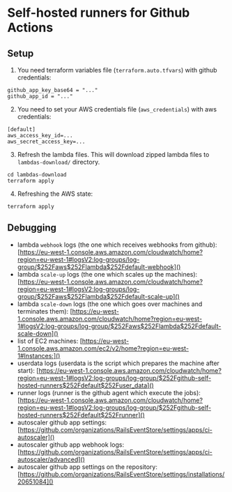 # Self-hosted runners for Github Actions

## Setup

1. You need terraform variables file (`terraform.auto.tfvars`) with github credentials:

```
github_app_key_base64 = "..."
github_app_id = "..."
```

2. You need to set your AWS credentials file (`aws_credentials`) with aws credentials:

```
[default]
aws_access_key_id=...
aws_secret_access_key=...
```

3. Refresh the lambda files. This will download zipped lambda files to `lambdas-download/` directory.

```
cd lambdas-download
terraform apply
```

4. Refreshing the AWS state:

```
terraform apply
```


## Debugging

* lambda `webhook` logs (the one which receives webhooks from github): [https://eu-west-1.console.aws.amazon.com/cloudwatch/home?region=eu-west-1#logsV2:log-groups/log-group/$252Faws$252Flambda$252Fdefault-webhook]()
* lambda `scale-up` logs (the one which scales up the machines): [https://eu-west-1.console.aws.amazon.com/cloudwatch/home?region=eu-west-1#logsV2:log-groups/log-group/$252Faws$252Flambda$252Fdefault-scale-up]()
* lambda `scale-down` logs (the one which goes over machines and terminates them): [https://eu-west-1.console.aws.amazon.com/cloudwatch/home?region=eu-west-1#logsV2:log-groups/log-group/$252Faws$252Flambda$252Fdefault-scale-down]()
* list of EC2 machines: [https://eu-west-1.console.aws.amazon.com/ec2/v2/home?region=eu-west-1#Instances:]()
* userdata logs (userdata is the script which prepares the machine after start): [https://eu-west-1.console.aws.amazon.com/cloudwatch/home?region=eu-west-1#logsV2:log-groups/log-group/$252Fgithub-self-hosted-runners$252Fdefault$252Fuser_data]()
* runner logs (runner is the github agent which execute the jobs): [https://eu-west-1.console.aws.amazon.com/cloudwatch/home?region=eu-west-1#logsV2:log-groups/log-group/$252Fgithub-self-hosted-runners$252Fdefault$252Frunner]()
* autoscaler github app settings: [https://github.com/organizations/RailsEventStore/settings/apps/ci-autoscaler]()
* autoscaler github app webhook logs: [https://github.com/organizations/RailsEventStore/settings/apps/ci-autoscaler/advanced]()
* autoscaler github app settings on the repository: [https://github.com/organizations/RailsEventStore/settings/installations/20651084]()
